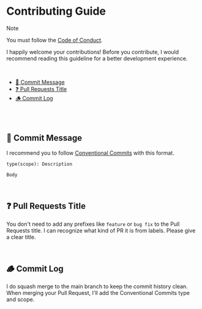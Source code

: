 # Contributing Guide<!-- omit in toc -->

> [!NOTE]
> You must follow the [Code of Conduct](./CODE_OF_CONDUCT.md).

I happily welcome your contributions!
Before you contribute,
I would recommend reading this guideline for a better development experience.

<br />

- [💬 Commit Message](#-commit-message)
- [❓ Pull Requests Title](#-pull-requests-title)
- [🪵 Commit Log](#-commit-log)

<br /><br />

## 💬 Commit Message

I recommend you to follow [Conventional Commits] with this format.

```commit message
type(scope): Description

Body
```

[Conventional Commits]: https://www.conventionalcommits.org

<br />

## ❓ Pull Requests Title

You don't need to add any prefixes like `feature` or `bug fix`
to the Pull Requests title.
I can recognize what kind of PR it is from labels.
Please give a clear title.

<br />

## 🪵 Commit Log

I do squash merge to the main branch to keep the commit history clean.
When merging your Pull Request, I'll add the Conventional Commits type and scope.
